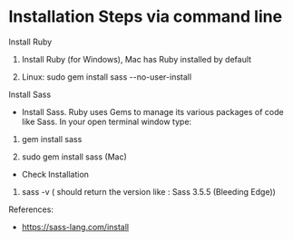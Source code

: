 # Installation Steps via command line

Install Ruby 

1. Install Ruby (for Windows), Mac has Ruby installed by default

2. Linux: sudo gem install sass --no-user-install

Install Sass

- Install Sass. Ruby uses Gems to manage its various packages of code like Sass. In your open terminal window type:

1. gem install sass

2. sudo gem install sass (Mac)

- Check Installation 

1. sass -v ( should return the version like : Sass 3.5.5 (Bleeding Edge))

References:

- https://sass-lang.com/install